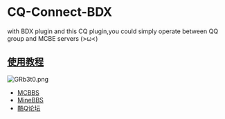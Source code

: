 # CQ-Connect-BDX
with BDX plugin and this CQ plugin,you could simply operate between QQ group and MCBE servers (>ω&lt;)

## <a href="https://github.com/littlegao233/CQ-ConnectTo-BDX/blob/master/Guide.md">使用教程</a><br/>

![GRb3t0.png](https://s1.ax1x.com/2020/04/08/GRb3t0.png)

- <a href="https://www.mcbbs.net/thread-1011364-1-1.html">MCBBS</a><br/>
- <a href="https://www.minebbs.com/resources/1023/">MineBBS</a><br/>
- <a href="https://cqp.cc/t/49037">酷Q论坛</a><br/>
